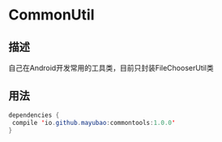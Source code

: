 # CommonUtil
## 描述
  自己在Android开发常用的工具类，目前只封装FileChooserUtil类
  
## 用法

```java
dependencies {
 compile 'io.github.mayubao:commontools:1.0.0'
}
```
